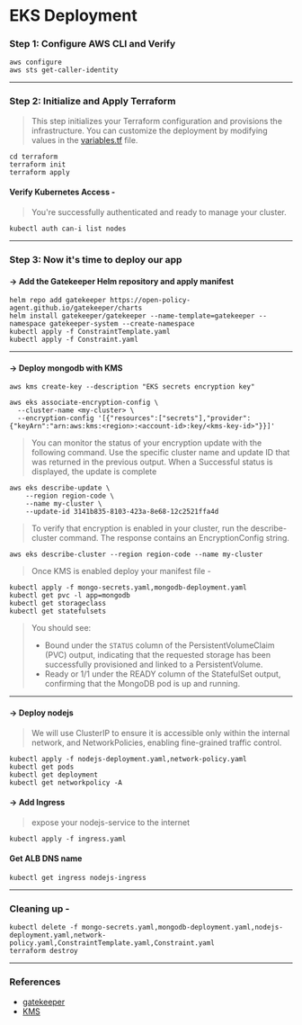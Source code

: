 # EKS Deployment

### Step 1: Configure AWS CLI and Verify
```
aws configure
aws sts get-caller-identity
```
---
### Step 2: Initialize and Apply Terraform
> This step initializes your Terraform configuration and provisions the infrastructure. You can customize the deployment by modifying values in the [variables.tf](https://github.com/rgonlinux/realworld-scenario-with-kubernetes/tree/main/go_live_with_eks/terraform/variables.tf) file.
```
cd terraform
terraform init
terraform apply
```
#### Verify Kubernetes Access -
> You're successfully authenticated and ready to manage your cluster.
```
kubectl auth can-i list nodes
```
---
### Step 3: Now it's time to deploy our app

#### -> Add the Gatekeeper Helm repository and apply manifest

```
helm repo add gatekeeper https://open-policy-agent.github.io/gatekeeper/charts
helm install gatekeeper/gatekeeper --name-template=gatekeeper --namespace gatekeeper-system --create-namespace
kubectl apply -f ConstraintTemplate.yaml
kubectl apply -f Constraint.yaml
```
---
#### -> Deploy mongodb with KMS

```
aws kms create-key --description "EKS secrets encryption key"
```
```
aws eks associate-encryption-config \
  --cluster-name <my-cluster> \
  --encryption-config '[{"resources":["secrets"],"provider":{"keyArn":"arn:aws:kms:<region>:<account-id>:key/<kms-key-id>"}}]'
```
> You can monitor the status of your encryption update with the following command. Use the specific cluster name and update ID that was returned in the previous output. When a Successful status is displayed, the update is complete
```
aws eks describe-update \
    --region region-code \
    --name my-cluster \
    --update-id 3141b835-8103-423a-8e68-12c2521ffa4d
```
> To verify that encryption is enabled in your cluster, run the describe-cluster command. The response contains an EncryptionConfig string.
```
aws eks describe-cluster --region region-code --name my-cluster
```
> Once KMS is enabled deploy your manifest file - 
```
kubectl apply -f mongo-secrets.yaml,mongodb-deployment.yaml
kubectl get pvc -l app=mongodb
kubectl get storageclass
kubectl get statefulsets
```

> You should see:
>  - Bound under the `STATUS` column of the PersistentVolumeClaim (PVC) output, indicating that the requested storage has been successfully provisioned and linked to a PersistentVolume.
>  - Ready or 1/1 under the READY column of the StatefulSet output, confirming that the MongoDB pod is up and running.

---

#### -> Deploy nodejs
> We will use ClusterIP to ensure it is accessible only within the internal network, and NetworkPolicies, enabling fine-grained traffic control.
```
kubectl apply -f nodejs-deployment.yaml,network-policy.yaml
kubectl get pods
kubectl get deployment
kubectl get networkpolicy -A
```

#### -> Add Ingress
> expose your nodejs-service to the internet
```
kubectl apply -f ingress.yaml
```

#### Get ALB DNS name

```
kubectl get ingress nodejs-ingress
```
---
### Cleaning up -

```
kubectl delete -f mongo-secrets.yaml,mongodb-deployment.yaml,nodejs-deployment.yaml,network-policy.yaml,ConstraintTemplate.yaml,Constraint.yaml
terraform destroy
```
---

### References

- [gatekeeper](https://open-policy-agent.github.io/gatekeeper/website/docs/constrainttemplates/)
- [KMS](https://docs.aws.amazon.com/eks/latest/userguide/enable-kms.html)